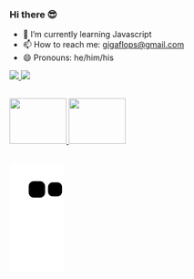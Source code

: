 ### Hi there 😎

- 🌱 I’m currently learning Javascript
- 📫 How to reach me: gigaflops@gmail.com
- 😄 Pronouns: he/him/his

<div>
  <a href="https://github.com/oGigaflops">
  <img height="49%" src="https://github-readme-stats.vercel.app/api?username=ogigaflops&show_icons=true&theme=noctis_minimus&include_all_commits=true&count_private=true"/>
  <img height="49%" src="https://github-readme-stats.vercel.app/api/top-langs/?username=ogigaflops&layout=compact&langs_count=16&theme=noctis_minimus"/>
</div>

##

<div>
  <img src="https://cdn.jsdelivr.net/gh/devicons/devicon/icons/javascript/javascript-plain.svg", height=80px, width=100px />
  <img src="https://cdn.jsdelivr.net/gh/devicons/devicon/icons/nodejs/nodejs-plain-wordmark.svg", height=80px, width=100px />
</div>

##

  ![Snake animation](https://github.com/oGigaflops/oGigaflops/blob/output/github-contribution-grid-snake.svg)

<!--
**oGigaflops/oGigaflops** is a ✨ _special_ ✨ repository because its `README.md` (this file) appears on your GitHub profile.

Here are some ideas to get you started:

- 🔭 I’m currently working on ...
- 👯 I’m looking to collaborate on ...
- 🤔 I’m looking for help with ...
- 💬 Ask me about ...
- 📫 How to reach me: ...
- ⚡ Fun fact: ...
-->

